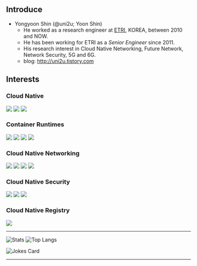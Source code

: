 ## Introduce
- Yongyoon Shin (@uni2u; Yoon Shin)
  - He worked as a research engineer at [ETRI](https://etri.re.kr/eng/main/main.etri), KOREA, between 2010 and NOW.
  - He has been working for ETRI as a _Senior Engineer_ since 2011.
  - His research interest in Cloud Native Networking, Future Network, Network Security, 5G and 6G.
  - blog: http://uni2u.tistory.com

## Interests
<!--
icons: https://simpleicons.org/
badges: https://shields.io/
-->
### Cloud Native
<span><img src="https://img.shields.io/badge/OpenStack-ED1944?style=for-the-badge&logo=OpenStack&logoColor=white"></span>
<span><img src="https://img.shields.io/badge/CNCF-231F20?style=for-the-badge&logo=CNCF&logoColor=white"></span>
<span><img src="https://img.shields.io/badge/kubernetes-326CE5?style=for-the-badge&logo=Kubernetes&logoColor=white"></span>
  
### Container Runtimes
<span><img src="https://img.shields.io/badge/Docker-2496ED?style=for-the-badge&logo=Docker&logoColor=white"></span>
<span><img src="https://img.shields.io/badge/Podman-892CA0?style=for-the-badge&logo=Podman&logoColor=white"></span>
<span><img src="https://img.shields.io/badge/containerd-575757?style=for-the-badge&logo=containerd&logoColor=white"></span>
<span><img src="https://img.shields.io/badge/CRI--O-294172?style=for-the-badge&logo=CRI-O&logoColor=white"></span>

### Cloud Native Networking
<span><img src="https://img.shields.io/badge/Cilium-F8C517?style=for-the-badge&logo=Cilium&logoColor=white"></span>
<span><img src="https://img.shields.io/badge/CNI-00B0AD?style=for-the-badge&logo=Container Network Interface&logoColor=white"></span>
<span><img src="https://img.shields.io/badge/Envoy-AC6199?style=for-the-badge&logo=Envoy Proxy&logoColor=white"></span>
<span><img src="https://img.shields.io/badge/Linkerd-2BEDA7?style=for-the-badge&logo=Linkerd&logoColor=white"></span>
  
### Cloud Native Security
<span><img src="https://img.shields.io/badge/Falco-00B4C8?style=for-the-badge&logo=Falco&logoColor=white"></span>
<span><img src="https://img.shields.io/badge/notary-000000?style=for-the-badge&logo=notary&logoColor=white"></span>
<span><img src="https://img.shields.io/badge/OPA-7D9199?style=for-the-badge&logo=Open Policy Agent&logoColor=white"></span>
  
### Cloud Native Registry
<span><img src="https://img.shields.io/badge/Harbor-60B932?style=for-the-badge&logo=Harbor&logoColor=white"></span>

---
<!--  
# Top 5 Badges That Will Take Your GitHub Repository to the Next Level
## 1. GitHub Stats
![Your Repository's Stats](https://github-readme-stats.vercel.app/api?username=Tanu-N-Prabhu&show_icons=true)
## 2. Most Used Languages
![Your Repository's Stats](https://github-readme-stats.vercel.app/api/top-langs/?username=Tanu-N-Prabhu&theme=blue-green)
## 3. Contributors Badge
![Your Repository's Stats](https://contrib.rocks/image?repo=Tanu-N-Prabhu/Python)
## 4. Random Joke Generator
![Jokes Card](https://readme-jokes.vercel.app/api)
## 5. Profile View Counter
![Profile View Counter](https://komarev.com/ghpvc/?username=Tanu-N-Prabhu)
### Repository View Counter - HITS
![Hits](https://hitcounter.pythonanywhere.com/count/tag.svg?url=https://github.com/Tanu-N-Prabhu/Python)
-->
![Stats](https://github-readme-stats-sand-six-91.vercel.app/api?username=uni2u&show_icons=true&count_private=true&line_height=24&theme=nord&hide=stars)
![Top Langs](https://github-readme-stats-sand-six-91.vercel.app/api/top-langs/?username=uni2u&layout=compact&theme=nord)

![Jokes Card](https://readme-jokes.vercel.app/api)

---
